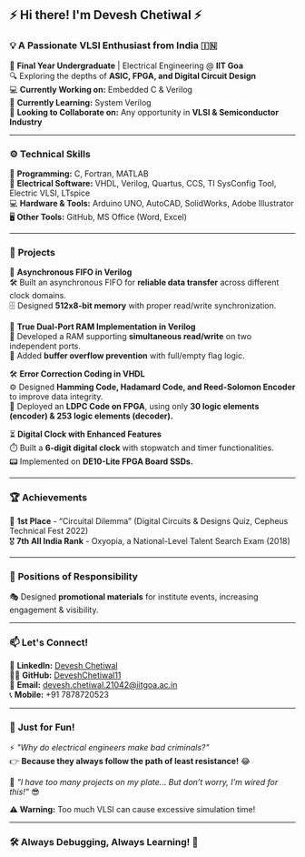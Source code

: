 ## ⚡ Hi there! I'm Devesh Chetiwal ⚡

### 💡 A Passionate VLSI Enthusiast from India 🇮🇳

🚀 **Final Year Undergraduate** | Electrical Engineering @ **IIT Goa**  
🔍 Exploring the depths of **ASIC, FPGA, and Digital Circuit Design**  
💻 **Currently Working on:** Embedded C & Verilog  
📖 **Currently Learning:** System Verilog  
🤝 **Looking to Collaborate on:** Any opportunity in **VLSI & Semiconductor Industry**  

---

### ⚙️ **Technical Skills**

🔌 **Programming:** C, Fortran, MATLAB  
📡 **Electrical Software:** VHDL, Verilog, Quartus, CCS, TI SysConfig Tool, Electric VLSI, LTspice  
💻 **Hardware & Tools:** Arduino UNO, AutoCAD, SolidWorks, Adobe Illustrator  
🖥️ **Other Tools:** GitHub, MS Office (Word, Excel)  

---

### 🔬 **Projects**

🔄 **Asynchronous FIFO in Verilog**  
🛠️ Built an asynchronous FIFO for **reliable data transfer** across different clock domains.  
🗄️ Designed **512x8-bit memory** with proper read/write synchronization.  

🔀 **True Dual-Port RAM Implementation in Verilog**  
📡 Developed a RAM supporting **simultaneous read/write** on two independent ports.  
🛑 Added **buffer overflow prevention** with full/empty flag logic.  

🛠 **Error Correction Coding in VHDL**  
⚙️ Designed **Hamming Code, Hadamard Code, and Reed-Solomon Encoder** to improve data integrity.  
🔢 Deployed an **LDPC Code on FPGA**, using only **30 logic elements (encoder) & 253 logic elements (decoder).**  

⏳ **Digital Clock with Enhanced Features**  
⏱️ Built a **6-digit digital clock** with stopwatch and timer functionalities.  
📟 Implemented on **DE10-Lite FPGA Board SSDs.**  

---

### 🏆 **Achievements**

🥇 **1st Place** - “Circuital Dilemma” (Digital Circuits & Designs Quiz, Cepheus Technical Fest 2022)  
🎖️ **7th All India Rank** - Oxyopia, a National-Level Talent Search Exam (2018)  

---

### 📢 **Positions of Responsibility**
🎭 Designed **promotional materials** for institute events, increasing engagement & visibility.  

---

### 📫 **Let's Connect!**

🔗 **LinkedIn:** [Devesh Chetiwal](https://www.linkedin.com/in/devesh-chetiwal-1aa58724a/)  
🐱‍💻 **GitHub:** [DeveshChetiwal11](https://github.com/DeveshChetiwal11)  
📧 **Email:** devesh.chetiwal.21042@iitgoa.ac.in  
📞 **Mobile:** +91 7878720523  

---

### 🤣 **Just for Fun!**

⚡ _"Why do electrical engineers make bad criminals?"_  
👉 **Because they always follow the path of least resistance!** 😂  

🔌 _"I have too many projects on my plate... But don’t worry, I’m wired for this!"_ 😎  

⚠️ **Warning:** Too much VLSI can cause excessive simulation time!  

---

### 🛠 **Always Debugging, Always Learning!** 🚀
